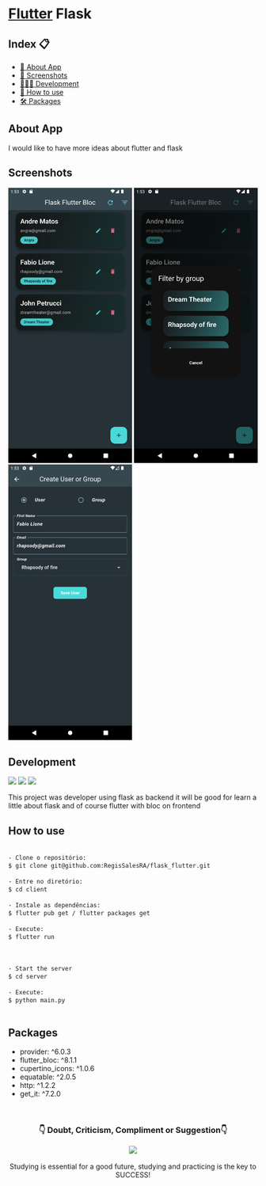 # [Flutter][] Flask
[Flutter]: https://docs.flutter.dev/ 


<h2>Index 📋</h2>

   <p>

   - [📖 About App](#About-App)
   - [📱 Screenshots](#Screenshots)
   - [👨🏽‍💻 Development](#Development)
   - [📲 How to use](#How-to-use)
   - [🛠 Packages](#Packages)

   </p>

<h2>About App</h2>

<p>
I would like to have more ideas about flutter and flask
</p>

<h2>Screenshots</h2>




<img src="https://github.com/RegisSalesRA/flask_flutter/blob/main/client/images/home.png" width="250"> <img src="https://github.com/RegisSalesRA/flask_flutter/blob/main/client/images/filter.png" width="250"> <img src="https://github.com/RegisSalesRA/flask_flutter/blob/main/client/images/form.png" width="250">
 

<p>
</p>

<h2>Development</h2>

<img src="https://img.shields.io/badge/Flutter Version-3.24.0-blue"> <img src="https://img.shields.io/badge/Dart Version-3.5.0-blueviolet"> <img src="https://img.shields.io/badge/JDK version-11.0.16-yellowgreen">

<p>
This project was developer using flask as backend it will be good for learn a little about flask and of course flutter with bloc on frontend
</p>


<h2>How to use</h2>
<p>

```

- Clone o repositório:
$ git clone git@github.com:RegisSalesRA/flask_flutter.git

- Entre no diretório:
$ cd client

- Instale as dependências:
$ flutter pub get / flutter packages get

- Execute:
$ flutter run



- Start the server
$ cd server

- Execute:
$ python main.py


```

</p>
 
<p>

<h2>Packages</h2>
<p>

- provider: ^6.0.3
- flutter_bloc: ^8.1.1
- cupertino_icons: ^1.0.6
- equatable: ^2.0.5
- http: ^1.2.2
- get_it: ^7.2.0


</br>

<p align="center">
<h3 align="center">👇 Doubt, Criticism, Compliment or Suggestion👇</h3> 
  </p>
  <p align="center">
  <a href="https://www.linkedin.com/in/regisrommel/" target="_blank"><img src="https://img.shields.io/badge/-LinkedIn-%230077B5?style=for-the-badge&logo=linkedin&logoColor=white" target="_blank">
  </a> 
</p>
<p align="center">
 Studying is essential for a good future, studying and practicing is the key to SUCCESS!
</p>
